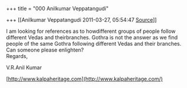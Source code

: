 +++
title = "000 Anilkumar Veppatangudi"

+++
[[Anilkumar Veppatangudi	2011-03-27, 05:54:47 [Source](https://groups.google.com/g/bvparishat/c/j3Txb5n32Uw)]]



I am looking for references as to howdifferent groups of people follow different Vedas and theirbranches. Gothra is not the answer as we find people of the same Gothra following different Vedas and their branches. Can someone please enlighten?  
Regards,  

V.R.Anil Kumar

[http://www.kalpaheritage.com](http://www.kalpaheritage.com/)

  

